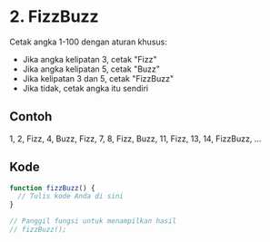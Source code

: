 # 2. FizzBuzz

Cetak angka 1-100 dengan aturan khusus:
- Jika angka kelipatan 3, cetak "Fizz"
- Jika angka kelipatan 5, cetak "Buzz"
- Jika kelipatan 3 dan 5, cetak "FizzBuzz"
- Jika tidak, cetak angka itu sendiri

## Contoh

1, 2, Fizz, 4, Buzz, Fizz, 7, 8, Fizz, Buzz, 11, Fizz, 13, 14, FizzBuzz, ...

## Kode

```javascript
function fizzBuzz() {
  // Tulis kode Anda di sini
}

// Panggil fungsi untuk menampilkan hasil
// fizzBuzz();